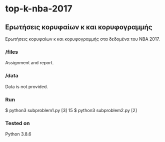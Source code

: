 # top-k-nba-2017

## Ερωτήσεις κορυφαίων κ και κορυφογραμμής
Ερωτήσεις κορυφαίων κ και κορυφογραμμής στα δεδομένα του NBA 2017.


### /files
Αssignment and report.

### /data
Data is not provided.

### Run
$ python3 subproblem1.py [3] 15
$ python3 subproblem2.py [2]

### Tested on
Python 3.8.6

